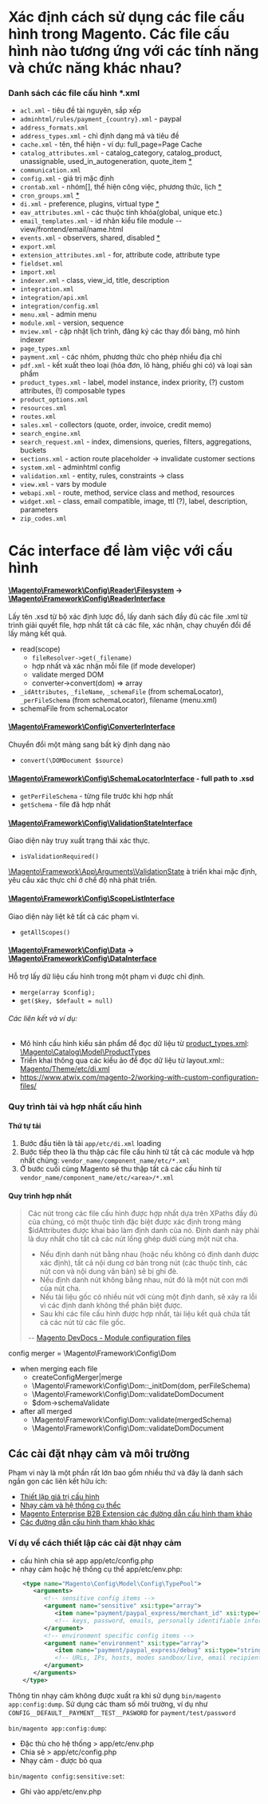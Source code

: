 # Xác định cách sử dụng các file cấu hình trong Magento. Các file cấu hình nào tương ứng với các tính năng và chức năng khác nhau?

### Danh sách các file cấu hình *.xml
- `acl.xml` - tiêu đề tài nguyên, sắp xếp
- `adminhtml/rules/payment_{country}.xml` - paypal
- `address_formats.xml`
- `address_types.xml` - chỉ định dạng mã và tiêu đề
- `cache.xml` - tên, thể hiện - ví dụ: full_page=Page Cache
- `catalog_attributes.xml` - catalog_category, catalog_product, unassignable, used_in_autogeneration, quote_item [*](https://www.atwix.com/magento-2/how-to-access-custom-catalog-attributes/)
- `communication.xml`
- `config.xml` - giá trị mặc định
- `crontab.xml` - nhóm[], thể hiện công việc, phương thức, lịch [*](https://github.com/magento-notes/magento2-exam-notes/blob/master/1.%20Magento%20Architecture%20and%20Customization%20Techniques/6.%20Configure%20event%20observers%20and%20scheduled%20jobs.md#crontabxml)
- `cron_groups.xml` [*](https://github.com/magento-notes/magento2-exam-notes/blob/master/1.%20Magento%20Architecture%20and%20Customization%20Techniques/6.%20Configure%20event%20observers%20and%20scheduled%20jobs.md#cron-groups)
- `di.xml` - preference, plugins, virtual type [*](https://devdocs.magento.com/guides/v2.2/extension-dev-guide/build/di-xml-file.html)
- `eav_attributes.xml` - các thuộc tính khóa(global, unique etc.)
- `email_templates.xml` - id nhãn kiểu file module -- view/frontend/email/name.html
- `events.xml` - observers, shared, disabled [*](https://github.com/magento-notes/magento2-exam-notes/blob/master/1.%20Magento%20Architecture%20and%20Customization%20Techniques/6.%20Configure%20event%20observers%20and%20scheduled%20jobs.md#demonstrate-how-to-configure-observers)
- `export.xml`
- `extension_attributes.xml` - for, attribute code, attribute type
- `fieldset.xml`
- `import.xml`
- `indexer.xml` - class, view_id, title, description
- `integration.xml`
- `integration/api.xml`
- `integration/config.xml`
- `menu.xml` - admin menu
- `module.xml` - version, sequence
- `mview.xml` - cập nhật lịch trình, đăng ký các thay đổi bảng, mô hình indexer
- `page_types.xml`
- `payment.xml` - các nhóm, phương thức cho phép nhiều địa chỉ
- `pdf.xml` - kết xuất theo loại (hóa đơn, lô hàng, phiếu ghi có) và loại sản phẩm
- `product_types.xml` - label, model instance, index priority, (?) custom attributes, (!) composable types
- `product_options.xml`
- `resources.xml`
- `routes.xml`
- `sales.xml` - collectors (quote, order, invoice, credit memo)
- `search_engine.xml`
- `search_request.xml` - index, dimensions, queries, filters, aggregations, buckets
- `sections.xml` - action route placeholder -> invalidate customer sections
- `system.xml` - adminhtml config
- `validation.xml` - entity, rules, constraints -> class
- `view.xml` - vars by module
- `webapi.xml` - route, method, service class and method, resources
- `widget.xml` - class, email compatible, image, ttl (?), label, description, parameters
- `zip_codes.xml`

# Các interface để làm việc với cấu hình

#### [\Magento\Framework\Config\Reader\Filesystem](https://github.com/magento/magento2/blob/2.3/lib/internal/Magento/Framework/Config/Reader/Filesystem.php) -> [\Magento\Framework\Config\ReaderInterface](https://github.com/magento/magento2/blob/2.3/lib/internal/Magento/Framework/Config/ReaderInterface.php)
Lấy tên .xsd từ bộ xác định lược đồ, lấy danh sách đầy đủ các file .xml từ trình giải quyết file, hợp nhất tất cả các file, xác nhận, chạy chuyển đổi để lấy mảng kết quả.
- read(scope)
    + `fileResolver->get(_filename)`
    + hợp nhất và xác nhận mỗi file (if mode developer)
    + validate merged DOM
    + converter->convert(dom) => array
- `_idAttributes`, `_fileName`, `_schemaFile` (from schemaLocator), `_perFileSchema` (from schemaLocator), filename (menu.xml)
- schemaFile from schemaLocator

#### [\Magento\Framework\Config\ConverterInterface](https://github.com/magento/magento2/blob/2.3/lib/internal/Magento/Framework/Config/ConverterInterface.php)
Chuyển đổi một mảng sang bất kỳ định dạng nào
- `convert(\DOMDocument $source)`

#### [\Magento\Framework\Config\SchemaLocatorInterface](https://github.com/magento/magento2/blob/2.3/lib/internal/Magento/Framework/Config/SchemaLocatorInterface.php) - full path to .xsd
- `getPerFileSchema` -  từng file trước khi hợp nhất
- `getSchema` - file đã hợp nhất

#### [\Magento\Framework\Config\ValidationStateInterface](https://github.com/magento/magento2/blob/2.3/lib/internal/Magento/Framework/Config/ValidationStateInterface.php)

Giao diện này truy xuất trạng thái xác thực.
- `isValidationRequired()`

[\Magento\Framework\App\Arguments\ValidationState](https://github.com/magento/magento2/blob/2.3/lib/internal/Magento/Framework/App/Arguments/ValidationState.php) à triển khai mặc định, yêu cầu xác thực chỉ ở chế độ nhà phát triển.

#### [\Magento\Framework\Config\ScopeListInterface](https://github.com/magento/magento2/blob/2.3/lib/internal/Magento/Framework/Config/ScopeListInterface.php)

Giao diện này liệt kê tất cả các phạm vi.
- `getAllScopes()`

#### [\Magento\Framework\Config\Data](https://github.com/magento/magento2/blob/2.3/lib/internal/Magento/Framework/Config/Data.php) -> [\Magento\Framework\Config\DataInterface](https://github.com/magento/magento2/blob/2.3/lib/internal/Magento/Framework/Config/DataInterface.php)

Hỗ trợ lấy dữ liệu cấu hình trong một phạm vi được chỉ định.
- `merge(array $config);`
- `get($key, $default = null)`


###### Các liên kết và ví dụ:
- Mô hình cấu hình kiểu sản phẩm để đọc dữ liệu từ [product_types.xml](https://github.com/magento/magento2/blob/2.3/app/code/Magento/Catalog/etc/product_types.xml): [\Magento\Catalog\Model\ProductTypes](https://github.com/magento/magento2/tree/2.3/app/code/Magento/Catalog/Model/ProductTypes)
- Triển khai thông qua các kiểu ảo để đọc dữ liệu từ layout.xml:: [Magento/Theme/etc/di.xml](https://github.com/magento/magento2/blob/2.3/app/code/Magento/Theme/etc/di.xml#L42)
- https://www.atwix.com/magento-2/working-with-custom-configuration-files/

### Quy trình tải và hợp nhất cấu hình

#### Thứ tự tải
1. Bước đầu tiên là tải `app/etc/di.xml` loading
2. Bước tiếp theo là thu thập các file cấu hình từ tất cả các module và hợp nhất chúng: `vendor_name/component_name/etc/*.xml`
3. Ở bước cuối cùng Magento sẽ thu thập tất cả các cấu hình từ `vendor_name/component_name/etc/<area>/*.xml`

#### Quy trình hợp nhất

>Các nút trong các file cấu hình được hợp nhất dựa trên XPaths đầy đủ của chúng, có một thuộc tính đặc biệt được xác định trong mảng $idAttributes được khai báo làm định danh của nó. Định danh này phải là duy nhất cho tất cả các nút lồng ghép dưới cùng một nút cha.
>
> * Nếu định danh nút bằng nhau (hoặc nếu không có định danh được xác định), tất cả nội dung cơ bản trong nút (các thuộc tính, các nút con và nội dung văn bản) sẽ bị ghi đè.
> * Nếu định danh nút không bằng nhau, nút đó là một nút con mới của nút cha.
> * Nếu tài liệu gốc có nhiều nút với cùng một định danh, sẽ xảy ra lỗi vì các định danh không thể phân biệt được.
> * Sau khi các file cấu hình được hợp nhất, tài liệu kết quả chứa tất cả các nút từ các file gốc.
>
> -- [Magento DevDocs - Module configuration files](https://devdocs.magento.com/guides/v2.2/config-guide/config/config-files.html)

config merger = \Magento\Framework\Config\Dom
- when merging each file
    + createConfigMerger|merge
    + \Magento\Framework\Config\Dom::_initDom(dom, perFileSchema)
    + \Magento\Framework\Config\Dom::validateDomDocument
    + $dom->schemaValidate
- after all merged
    + \Magento\Framework\Config\Dom::validate(mergedSchema)
    + \Magento\Framework\Config\Dom::validateDomDocument

## Các cài đặt nhạy cảm và môi trường

Phạm vi này là một phần rất lớn bao gồm nhiều thứ và đây là danh sách ngắn gọn các liên kết hữu ích:

- [Thiết lập giá trị cấu hình](https://devdocs.magento.com/guides/v2.2/config-guide/cli/config-cli-subcommands-config-mgmt-set.html)
- [Nhạy cảm và hệ thống cụ thểc](https://devdocs.magento.com/guides/v2.2/config-guide/prod/config-reference-sens.html)
- [Magento Enterprise B2B Extension các đường dẫn cấu hình tham khảo](https://devdocs.magento.com/guides/v2.2/config-guide/prod/config-reference-b2b.html)
- [Các đường dẫn cấu hình tham khảo khác](https://devdocs.magento.com/guides/v2.2/config-guide/prod/config-reference-most.html)

### Ví dụ về cách thiết lập các cài đặt nhạy cảm

- cấu hình chia sẻ app app/etc/config.php
- nhạy cảm hoặc hệ thống cụ thể app/etc/env.php:

```xml
    <type name="Magento\Config\Model\Config\TypePool">
       <arguments>
          <!-- sensitive config items -->
          <argument name="sensitive" xsi:type="array">
             <item name="payment/paypal_express/merchant_id" xsi:type="string">1</item>
             <!-- keys, password, emails, personally identifiable information -->
          </argument>
          <!-- environment specific config items -->
          <argument name="environment" xsi:type="array">
             <item name="payment/paypal_express/debug" xsi:type="string">1</item>
             <!-- URLs, IPs, hosts, modes sandbox/live, email recipients -->
          </argument>
       </arguments>
    </type>
```

Thông tin nhạy cảm không được xuất ra khi sử dụng  `bin/magento app:config:dump`. Sử dụng các tham số môi trường, ví dụ như
`CONFIG__DEFAULT__PAYMENT__TEST__PASWORD` for `payment/test/password`

`bin/magento app:config:dump`:

- Đặc thù cho hệ thống > app/etc/env.php
- Chia sẻ > app/etc/config.php
- Nhạy cảm - được bỏ qua

`bin/magento config:sensitive:set`:

- Ghi vào app/etc/env.php
